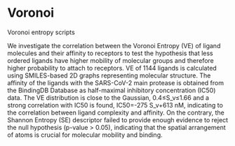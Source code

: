 # Voronoi
Voronoi entropy scripts

We investigate the correlation between the Voronoi Entropy (VE) of ligand molecules and their affinity to receptors to test the hypothesis that less ordered ligands have higher mobility of molecular groups and therefore higher probability to attach to receptors.
VE of 1144 ligands is calculated using SMILES-based 2D graphs representing molecular structure. The affinity of the ligands with the SARS-CoV-2 main protease is obtained from the BindingDB Database as half-maximal inhibitory concentration (IC50) data. 
The VE distribution is close to the Gaussian, 0.4≤S_v≤1.66 and a strong correlation with IC50 is found, IC50=-275 S_v+613 nM, indicating to the correlation between ligand complexity and affinity. 
On the contrary, the Shannon Entropy (SE) descriptor failed to provide enough evidence to reject the null hypothesis (p-value > 0.05), indicating that the spatial arrangement of atoms is crucial for molecular mobility and binding. 
